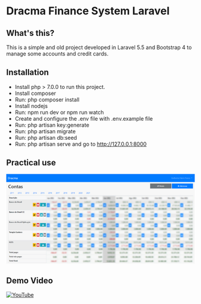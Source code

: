 # Dracma Finance System Laravel

## What's this?

This is a simple and old project developed in Laravel 5.5 and Bootstrap 4 to manage some accounts and credit cards.

## Installation

- Install php > 7.0.0 to run this project.
- Install composer
- Run: php composer install
- Install nodejs
- Run: npm run dev or npm run watch
- Create and configure the .env file with .env.example file
- Run: php artisan key:generate
- Run: php artisan migrate
- Run: php artisan db:seed
- Run: php artisan serve and go to http://127.0.0.1:8000

## Practical use

![](docs/account.png)

## Demo Video

[![YouTube](https://img.youtube.com/vi/f4FmbfLHYF8/0.jpg)](https://www.youtube.com/watch?v=f4FmbfLHYF8&t=7s)